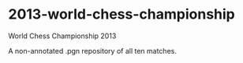 2013-world-chess-championship
=============================

World Chess Championship 2013

A non-annotated .pgn repository of all ten matches. 